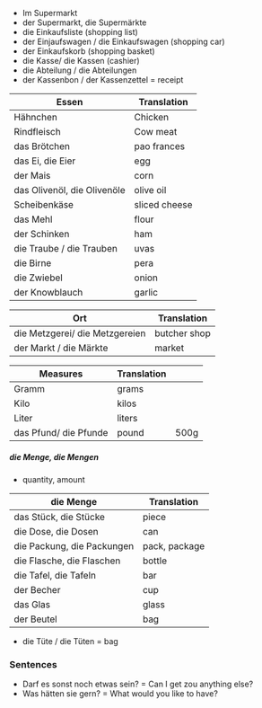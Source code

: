 
+ Im Supermarkt 
+ der Supermarkt, die Supermärkte
+ die Einkaufsliste (shopping list)
+ der Einjaufswagen / die Einkaufswagen (shopping car)
+ der Einkaufskorb (shopping basket)
+ die Kasse/ die Kassen (cashier)
+ die Abteilung / die Abteilungen 
+ der Kassenbon / der Kassenzettel = receipt 



| Essen                       | Translation   |
| --------------------------- | ------------- |
| Hähnchen                    | Chicken       |
| Rindfleisch                 | Cow meat      |
| das Brötchen                | pao frances   |
| das Ei, die Eier            | egg           |
| der Mais                    | corn          |
| das Olivenöl, die Olivenöle | olive oil     |
| Scheibenkäse                | sliced cheese |
| das Mehl                    | flour         |
| der Schinken                | ham           |
| die Traube / die Trauben    | uvas          |
| die Birne                   | pera          |
| die Zwiebel                 | onion         |
| der Knowblauch              | garlic        |

| Ort                            | Translation  |
| ------------------------------ | ------------ |
| die Metzgerei/ die Metzgereien | butcher shop |
| der Markt / die Märkte         | market       |

| Measures              | Translation |      |
| --------------------- | ----------- | ---- |
| Gramm                 | grams       |      |
| Kilo                  | kilos       |      |
| Liter                 | liters      |      |
| das Pfund/ die Pfunde | pound       | 500g |
##### die Menge, die Mengen 
+ quantity, amount 

| die Menge                  | Translation   |
| -------------------------- | ------------- |
| das Stück, die Stücke      | piece         |
| die Dose, die Dosen        | can           |
| die Packung, die Packungen | pack, package |
| die Flasche, die Flaschen  | bottle        |
| die Tafel, die Tafeln      | bar           |
| der Becher                 | cup           |
| das Glas                   | glass         |
| der Beutel                 | bag           |
* die Tüte / die Tüten = bag 
### Sentences
+ Darf es sonst noch etwas sein? = Can I get zou anything else? 
+ Was hätten sie gern? = What would you like to have? 

